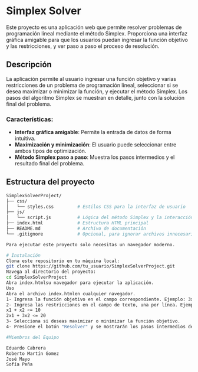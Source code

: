# Simplex Solver

Este proyecto es una aplicación web que permite resolver problemas de programación lineal mediante el método Simplex. Proporciona una interfaz gráfica amigable para que los usuarios puedan ingresar la función objetivo y las restricciones, y ver paso a paso el proceso de resolución.

## Descripción

La aplicación permite al usuario ingresar una función objetivo y varias restricciones de un problema de programación lineal, seleccionar si se desea maximizar o minimizar la función, y ejecutar el método Simplex. Los pasos del algoritmo Simplex se muestran en detalle, junto con la solución final del problema.

### Características:
- **Interfaz gráfica amigable**: Permite la entrada de datos de forma intuitiva.
- **Maximización y minimización**: El usuario puede seleccionar entre ambos tipos de optimización.
- **Método Simplex paso a paso**: Muestra los pasos intermedios y el resultado final del problema.

## Estructura del proyecto

```bash
SimplexSolverProject/
├── css/
│   └── styles.css         # Estilos CSS para la interfaz de usuario
├── js/
│   └── script.js          # Lógica del método Simplex y la interacción con la UI
├── index.html             # Estructura HTML principal
├── README.md              # Archivo de documentación
└── .gitignore             # Opcional, para ignorar archivos innecesarios en GitHub

Para ejecutar este proyecto solo necesitas un navegador moderno.

# Instalación
Clona este repositorio en tu máquina local:
git clone https://github.com/tu_usuario/SimplexSolverProject.git
Navega al directorio del proyecto:
cd SimplexSolverProject
Abra index.htmlsu navegador para ejecutar la aplicación.
Uso
Abra el archivo index.htmlen cualquier navegador.
1- Ingresa la función objetivo en el campo correspondiente. Ejemplo: 3x1 + 2x2.
2- Ingresa las restricciones en el campo de texto, una por línea. Ejemplo
x1 + x2 <= 10
2x1 + 3x2 <= 20
3- Selecciona si deseas maximizar o minimizar la función objetivo.
4- Presione el botón "Resolver" y se mostrarán los pasos intermedios del método Simplex junto con el resultado final.

#Miembros del Equipo

Eduardo Cabrera
Roberto Martín Gomez
José Mayo
Sofía Peña
